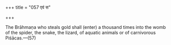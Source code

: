 +++
title = "057 एवं स"

+++

The Brāhmaṇa who steals gold shall (enter) a thousand times into the womb of the spider, the snake, the lizard, of aquatic animals or of carnivorous Piśācas.—(57)